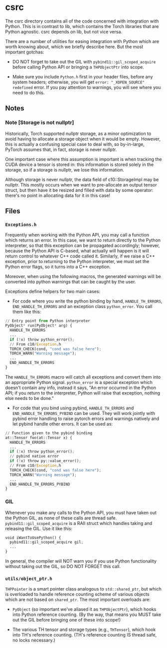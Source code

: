 # csrc

The csrc directory contains all of the code concerned with integration
with Python.  This is in contrast to lib, which contains the Torch
libraries that are Python agnostic.  csrc depends on lib, but not vice
versa.

There are a number of utilities for easing integration with Python which
are worth knowing about, which we briefly describe here.  But the most
important gotchas:

* DO NOT forget to take out the GIL with `pybind11::gil_scoped_acquire`
  before calling Python API or bringing a `THPObjectPtr` into scope.

* Make sure you include `Python.h` first in your header files, before
  any system headers; otherwise, you will get `error: "_XOPEN_SOURCE" redefined`
  error.  If you pay attention to warnings, you will see where you need to
  do this.

## Notes

### Note [Storage is not nullptr]

Historically, Torch supported nullptr storage, as a minor optimization to
avoid having to allocate a storage object when it would be empty.
However, this is actually a confusing special case to deal with, so
by-in-large, PyTorch assumes that, in fact, storage is never nullptr.

One important case where this assumption is important is when tracking
the CUDA device a tensor is stored in: this information is stored
solely in the storage, so if a storage is nullptr, we lose this information.

Although storage is never nullptr, the data field of c10::StorageImpl may be
nullptr.  This
mostly occurs when we want to pre-allocate an output tensor struct, but then
have it be resized and filled with data by some operator: there's no point in
allocating data for it in this case!

## Files

### `Exceptions.h`

Frequently when working with the Python API, you may call a function
which returns an error.  In this case, we want to return directly to the
Python interpreter, so that this exception can be propagated
accordingly; however, because the Python API is C-based, what actually
will happen is it will return control to whatever C++ code called it.
Similarly, if we raise a C++ exception, prior to returning to the Python
interpreter, we must set the Python error flags, so it turns into a C++
exception.

Moreover, when using the following macros, the generated warnings
will be converted into python warnings that can be caught by the user.

Exceptions define helpers for two main cases:
* For code where you write the python binding by hand, `HANDLE_TH_ERRORS`,
`END_HANDLE_TH_ERRORS` and an exception class `python_error`.  You call them like this:

```py
// Entry point from Python interpreter
PyObject* run(PyObject* arg) {
  HANDLE_TH_ERRORS
  ...
  if (!x) throw python_error();
  // From c10/Exception.h
  TORCH_CHECK(cond, "cond was false here");
  TORCH_WARN("Warning message");
  ...
  END_HANDLE_TH_ERRORS
}
```

The `HANDLE_TH_ERRORS` macro will catch all exceptions and convert them
into an appropriate Python signal.  `python_error` is a special
exception which doesn't contain any info, instead it says, "An error
occurred in the Python API; if you return to the interpreter, Python
will raise that exception, nothing else needs to be done."

* For code that you bind using pybind, `HANDLE_TH_ERRORS` and `END_HANDLE_TH_ERRORS_PYBIND`
can be used. They will work jointly with pybind error handling to raise
pytorch errors and warnings natively and let pybind handle other errors. It can be used as:

```py
// Function given to the pybind binding
at::Tensor foo(at::Tensor x) {
  HANDLE_TH_ERRORS
  ...
  if (!x) throw python_error();
  // pybind native error
  if (!x) throw py::value_error();
  // From c10/Exception.h
  TORCH_CHECK(cond, "cond was false here");
  TORCH_WARN("Warning message");
  ...
  END_HANDLE_TH_ERRORS_PYBIND
}
```


### GIL

Whenever you make any calls to the Python API, you must have taken out
the Python GIL, as none of these calls are thread safe.
`pybind11::gil_scoped_acquire` is a RAII struct which handles taking and
releasing the GIL.  Use it like this:

```py
void iWantToUsePython() {
  pybind11::gil_scoped_acquire gil;
  ...
}
```

In general, the compiler will NOT warn you if you use Python
functionality without taking out the GIL, so DO NOT FORGET this call.

### `utils/object_ptr.h`

`THPPointer` is a smart pointer class analogous to `std::shared_ptr`,
but which is overloaded to handle reference counting scheme of various
objects which are not based on `shared_ptr`.  The most important overloads are:

* `PyObject` (so important we've aliased it as `THPObjectPtr`), which
  hooks into Python reference counting.  (By the way, that means you
  MUST take out the GIL before bringing one of these into scope!)

* The various TH tensor and storage types (e.g., `THTensor`), which
  hook into TH's reference counting.  (TH's reference counting
  IS thread safe, no locks necessary.)
